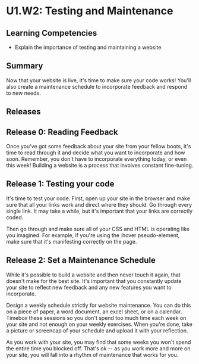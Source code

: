 # U1.W2: Testing and Maintenance

## Learning Competencies
- Explain the importance of testing and maintaining a website

## Summary
Now that your website is live, it's time to make sure your code works! You'll also create a maintenance schedule to incorporate feedback and respond to new needs.

## Releases

## Release 0: Reading Feedback
Once you've got some feedback about your site from your fellow boots, it's time to read through it and decide what you want to incorporate and how soon. Remember, you don't have to incorporate everything today, or even this week! Building a website is a process that involves constant fine-tuning.

## Release 1: Testing your code
It's time to test your code. First, open up your site in the browser and make sure that all your links work and direct where they should. Go through every single link. It may take a while, but it's important that your links are correctly coded.

Then go through and make sure all of your CSS and HTML is operating like you imagined. For example, if you're using the :hover pseudo-element, make sure that it's manifesting correctly on the page.

## Release 2: Set a Maintenance Schedule
While it's possible to build a website and then never touch it again, that doesn't make for the best site. It's important that you constantly update your site to reflect new feedback and any new features you want to incorporate.

Design a weekly schedule strictly for website maintenance. You can do this on a piece of paper, a word document, an excel sheet, or on a calendar. Timebox these sessions so you don't spend too much time each week on your site and not enough on your weekly exercises. When you're done, take a picture or screencap of your schedule and upload it with your reflection.

As you work with your site, you may find that some weeks you won't spend the entire time you blocked off. That's ok -- as you work more and more on your site, you will fall into a rhythm of maintenance that works for you.